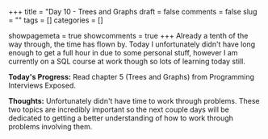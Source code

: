 +++ 
title = "Day 10 - Trees and Graphs
draft = false 
comments = false 
slug = "" 
tags = []
categories = []

showpagemeta = true
showcomments = true
+++
Already a tenth of the way through, the time has flown by. Today I unfortunately didn't have long enough to get a full hour in due to some personal stuff, however I am currently on a SQL course at work though so lots of learning today still. 

<b>Today's Progress:</b> Read chapter 5 (Trees and Graphs) from Programming Interviews Exposed.

<b>Thoughts:</b> Unfortunately didn't have time to work through problems. These two topics are incredibly important so the next couple days will be dedicated to getting a better understanding of how to work through problems involving them. 